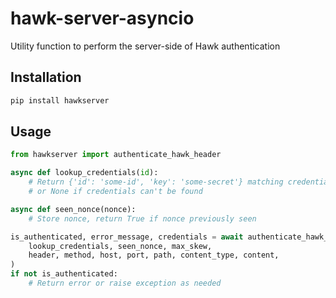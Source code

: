 # hawk-server-asyncio

Utility function to perform the server-side of Hawk authentication


## Installation

```bash
pip install hawkserver
```


## Usage

```python
from hawkserver import authenticate_hawk_header

async def lookup_credentials(id):
    # Return {'id': 'some-id', 'key': 'some-secret'} matching credentials,
    # or None if credentials can't be found

async def seen_nonce(nonce):
    # Store nonce, return True if nonce previously seen

is_authenticated, error_message, credentials = await authenticate_hawk_header(
    lookup_credentials, seen_nonce, max_skew,
    header, method, host, port, path, content_type, content,
)
if not is_authenticated:
    # Return error or raise exception as needed
```
